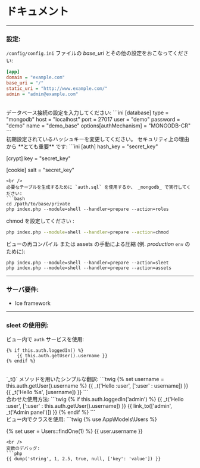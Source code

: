 # ドキュメント
***

### 設定:
`/config/config.ini` ファイルの *base_uri* とその他の設定をおこなってください:
```ini
[app]
domain = "example.com"
base_uri = "/"
static_uri = "http://www.example.com/"
admin = "admin@example.com"
```
<br />
データベース接続の設定を入力してください:
```ini
[database]
type     = "mongodb"
host     = "localhost"
port     = 27017
user     = "demo"
password = "demo"
name     = "demo_base"
options[authMechanism] = "MONGODB-CR"
```
<br />
初期設定されているハッシュキーを変更してください。 セキュリティ上の理由から **とても重要** です:
```ini
[auth]
hash_key = "secret_key"

[crypt]
key = "secret_key"

[cookie]
salt = "secret_key"
```
<br />
必要なテーブルを生成するために `auth.sql` を使用するか、 _mongodb_ で実行してください:
```bash
cd /path/to/base/private
php index.php --module=shell --handler=prepare --action=roles
```

chmod を設定してください :
```bash
php index.php --module=shell --handler=prepare --action=chmod
```

ビューの再コンパイル または assets の手動による圧縮 (例. _production_ `env` のために):
```
php index.php --module=shell --handler=prepare --action=sleet
php index.php --module=shell --handler=prepare --action=assets
```
***

### サーバ要件:
* Ice framework

***
### sleet の使用例:
ビュー内で `auth` サービスを使用:
```twig
{% if this.auth.loggedIn() %}
    {{ this.auth.getUser().username }}
{% endif %}
```
<br />
`_t()` メソッドを用いたシンプルな翻訳:
```twig
{% set username = this.auth.getUser().username %}
{{ _t('Hello :user', [':user' : username]) }}
{{ _t('Hello %s', [username]) }}
```
<br />
合わせた使用方法:
```twig
{% if this.auth.loggedIn('admin') %}
    {{ _t('Hello :user', [':user' : this.auth.getUser().username]) }}
    {{ link_to(['admin', _t('Admin panel')]) }}
{% endif %}
```
<br />
ビュー内でクラスを使用:
```twig
{% use App\Models\Users %}

{% set user = Users::findOne(1) %}
{{ user.username }}
```
<br />
変数のデバッグ:
```php
{{ dump('string', 1, 2.5, true, null, ['key': 'value']) }}
```